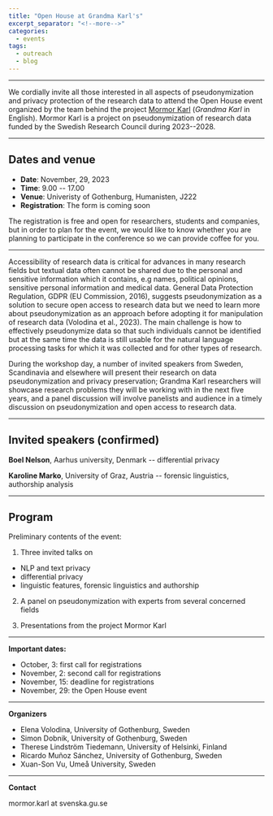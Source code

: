 ```yaml
---
title: "Open House at Grandma Karl's"
excerpt_separator: "<!--more-->"
categories:
  - events
tags:
  - outreach
  - blog
---
```


------

We cordially invite all those interested in all aspects of pseudonymization and privacy protection of the research data to attend the Open House event organized by the team behind the project [Mormor Karl](https://mormor-karl.github.io/) (*Grandma Karl* in English). Mormor Karl is a project on pseudonymization of research data funded by the Swedish Research Council during 2023--2028. 

<!--more-->
------

## Dates and venue

* **Date**: November, 29, 2023 
* **Time**: 9.00 -- 17.00
* **Venue**: Univeristy of Gothenburg, Humanisten, J222
* **Registration**: The form is coming soon

<!-- (Please fill in the following form: <https://forms.office.com/r/U2CDs1n6iV> before __DATE__.) -->

The registration is free and open for researchers, students and companies, but in order to plan for the event, we would like to know whether you are planning to participate in the conference so we can provide coffee for you.

------

Accessibility of research data is critical for advances in many research fields but textual data often cannot be shared due to the personal and sensitive information which it contains, e.g names, political opinions, sensitive personal information and medical data. General Data Protection Regulation, GDPR (EU Commission, 2016), suggests pseudonymization as a solution to secure open access to research data but we need to learn more about pseudonymization as an approach before adopting it for manipulation of research data (Volodina et al., 2023). The main challenge is how to effectively pseudonymize data so that such individuals cannot be identified but at the same time the data is still usable for the natural language processing tasks for which it was collected and for other types of research.

During the workshop day, a number of invited speakers from Sweden, Scandinavia and elsewhere will present their research on data pseudonymization and privacy preservation; Grandma Karl researchers will showcase research problems they will be working with in the next five years, and a panel discussion will involve panelists and audience in a timely discussion on pseudonymization and open access to research data.

------

## Invited speakers (confirmed)

**Boel Nelson**, Aarhus university, Denmark -- differential privacy

**Karoline Marko**, University of Graz, Austria -- forensic linguistics, authorship analysis 



------

## Program

Preliminary contents of the event:

1. Three invited talks on 
* NLP and text privacy
* differential privacy
* linguistic features, forensic linguistics and authorship

2. A panel on pseudonymization with experts from several concerned fields

3. Presentations from the project Mormor Karl

------

**Important dates:** 

* October, 3: first call for registrations
* November, 2: second call for registrations
* November, 15: deadline for registrations
* November, 29: the Open House event

------

**Organizers**

* Elena Volodina, University of Gothenburg, Sweden
* Simon Dobnik, University of Gothenburg, Sweden
* Therese Lindström Tiedemann, University of Helsinki, Finland
* Ricardo Muñoz Sánchez, University of Gothenburg, Sweden
* Xuan-Son Vu, Umeå University, Sweden

------

**Contact**

mormor.karl at svenska.gu.se

